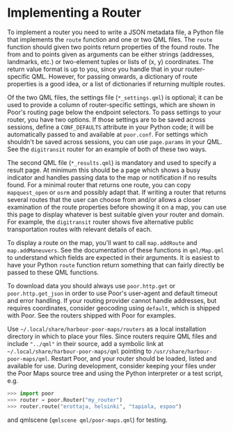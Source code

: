 Implementing a Router
=====================

To implement a router you need to write a JSON metadata file, a Python
file that implements the `route` function and one or two QML files. The
`route` function should given two points return properties of the found
route. The from and to points given as arguments can be either strings
(addresses, landmarks, etc.) or two-element tuples or lists of (x, y)
coordinates. The return value format is up to you, since you handle that
in your router-specific QML. However, for passing onwards, a dictionary
of route properties is a good idea, or a list of dictionaries if
returning multiple routes.

Of the two QML files, the settings file (`*_settings.qml`) is optional;
it can be used to provide a column of router-specific settings, which
are shown in Poor's routing page below the endpoint selectors. To pass
settings to your router, you have two options. If those settings are to
be saved across sessions, define a `CONF_DEFAULTS` attribute in your
Python code; it will be automatically passed to and available at
`poor.conf`. For settings which shouldn't be saved across sessions, you
can use `page.params` in your QML. See the `digitransit` router for an
example of both of these two ways.

The second QML file (`*_results.qml`) is mandatory and used to specify a
result page. At minimum this should be a page which shows a busy
indicator and handles passing data to the map or notification if no
results found. For a minimal router that returns one route, you can copy
`mapquest_open` or `osrm` and possibly adapt that. If writing a router
that returns several routes that the user can choose from and/or allows
a closer examination of the route properties before showing it on a map,
you can use this page to display whatever is best suitable given your
router and domain. For example, the `digitransit` router shows five
alternative public transportation routes with relevant details of each.

To display a route on the map, you'll want to call `map.addRoute` and
`map.addManeuvers`. See the documentation of these functions in
`qml/Map.qml` to understand which fields are expected in their
arguments. It is easiest to have your Python `route` function return
something that can fairly directly be passed to these QML functions.

To download data you should always use `poor.http.get` or
`poor.http.get_json` in order to use Poor's user-agent and default
timeout and error handling. If your routing provider cannot handle
addresses, but requires coordinates, consider geocoding using
`default`, which is shipped with Poor. See the routers shipped with
Poor for examples.

Use `~/.local/share/harbour-poor-maps/routers` as a local installation
directory in which to place your files. Since routers require QML
files and include `"../qml"` in their source, add a symbolic link at
`~/.local/share/harbour-poor-maps/qml` pointing to
`/usr/share/harbour-poor-maps/qml`. Restart Poor, and your router
should be loaded, listed and available for use. During development,
consider keeping your files under the Poor Maps source tree and using
the Python interpreter or a test script, e.g.

```python
>>> import poor
>>> router = poor.Router("my_router")
>>> router.route("erottaja, helsinki", "tapiola, espoo")
```

and qmlscene (`qmlscene qml/poor-maps.qml`) for testing.
